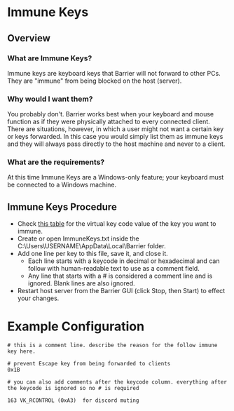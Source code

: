# Immune Keys

## Overview

### What are Immune Keys?
Immune keys are keyboard keys that Barrier will not forward to other PCs. They are "immune" from being blocked on the host (server).

### Why would I want them?
You probably don't. Barrier works best when your keyboard and mouse function as if they were physically attached to every connected client. There are situations, however, in which a user might not want a certain key or keys forwarded. In this case you would simply list them as immune keys and they will always pass directly to the host machine and never to a client.

### What are the requirements?
At this time Immune Keys are a Windows-only feature; your keyboard must be connected to a Windows machine.

## Immune Keys Procedure

- Check [this table](https://msdn.microsoft.com/en-us/library/windows/desktop/dd375731(v=vs.85).aspx) for the virtual key code value of the key you want to immune.
- Create or open ImmuneKeys.txt inside the C:\Users\USERNAME\AppData\Local\Barrier folder.
- Add one line per key to this file, save it, and close it.
  - Each line starts with a keycode in decimal or hexadecimal and can follow with human-readable text to use as a comment field.
  - Any line that starts with a # is considered a comment line and is ignored. Blank lines are also ignored.
- Restart host server from the Barrier GUI (click Stop, then Start) to effect your changes.

# Example Configuration

    # this is a comment line. describe the reason for the follow immune key here.

    # prevent Escape key from being forwarded to clients 
    0x1B

    # you can also add comments after the keycode column. everything after the keycode is ignored so no # is required

    163 VK_RCONTROL (0xA3)	for discord muting
